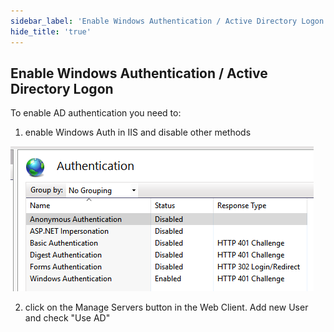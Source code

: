 ```yaml
---
sidebar_label: 'Enable Windows Authentication / Active Directory Logon'
hide_title: 'true'
---
```


## Enable Windows Authentication / Active Directory Logon

To enable AD authentication you need to:
 
1. enable Windows Auth in IIS and disable other methods

![](../../static/img/iiswindowsauth.png)

2. click on the Manage Servers button in the Web Client. Add new User and check "Use AD"


